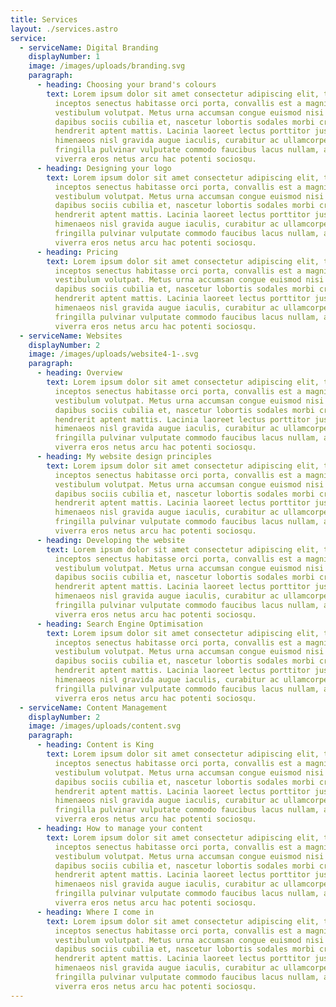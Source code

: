 ```yaml
---
title: Services
layout: ./services.astro
service:
  - serviceName: Digital Branding
    displayNumber: 1
    image: /images/uploads/branding.svg
    paragraph:
      - heading: Choosing your brand's colours
        text: Lorem ipsum dolor sit amet consectetur adipiscing elit, tempor eleifend
          inceptos senectus habitasse orci porta, convallis est a magnis
          vestibulum volutpat. Metus urna accumsan congue euismod nisi mus
          dapibus sociis cubilia et, nascetur lobortis sodales morbi cras
          hendrerit aptent mattis. Lacinia laoreet lectus porttitor justo rutrum
          himenaeos nisl gravida augue iaculis, curabitur ac ullamcorper
          fringilla pulvinar vulputate commodo faucibus lacus nullam, at sed
          viverra eros netus arcu hac potenti sociosqu.
      - heading: Designing your logo
        text: Lorem ipsum dolor sit amet consectetur adipiscing elit, tempor eleifend
          inceptos senectus habitasse orci porta, convallis est a magnis
          vestibulum volutpat. Metus urna accumsan congue euismod nisi mus
          dapibus sociis cubilia et, nascetur lobortis sodales morbi cras
          hendrerit aptent mattis. Lacinia laoreet lectus porttitor justo rutrum
          himenaeos nisl gravida augue iaculis, curabitur ac ullamcorper
          fringilla pulvinar vulputate commodo faucibus lacus nullam, at sed
          viverra eros netus arcu hac potenti sociosqu.
      - heading: Pricing
        text: Lorem ipsum dolor sit amet consectetur adipiscing elit, tempor eleifend
          inceptos senectus habitasse orci porta, convallis est a magnis
          vestibulum volutpat. Metus urna accumsan congue euismod nisi mus
          dapibus sociis cubilia et, nascetur lobortis sodales morbi cras
          hendrerit aptent mattis. Lacinia laoreet lectus porttitor justo rutrum
          himenaeos nisl gravida augue iaculis, curabitur ac ullamcorper
          fringilla pulvinar vulputate commodo faucibus lacus nullam, at sed
          viverra eros netus arcu hac potenti sociosqu.
  - serviceName: Websites
    displayNumber: 2
    image: /images/uploads/website4-1-.svg
    paragraph:
      - heading: Overview
        text: Lorem ipsum dolor sit amet consectetur adipiscing elit, tempor eleifend
          inceptos senectus habitasse orci porta, convallis est a magnis
          vestibulum volutpat. Metus urna accumsan congue euismod nisi mus
          dapibus sociis cubilia et, nascetur lobortis sodales morbi cras
          hendrerit aptent mattis. Lacinia laoreet lectus porttitor justo rutrum
          himenaeos nisl gravida augue iaculis, curabitur ac ullamcorper
          fringilla pulvinar vulputate commodo faucibus lacus nullam, at sed
          viverra eros netus arcu hac potenti sociosqu.
      - heading: My website design principles
        text: Lorem ipsum dolor sit amet consectetur adipiscing elit, tempor eleifend
          inceptos senectus habitasse orci porta, convallis est a magnis
          vestibulum volutpat. Metus urna accumsan congue euismod nisi mus
          dapibus sociis cubilia et, nascetur lobortis sodales morbi cras
          hendrerit aptent mattis. Lacinia laoreet lectus porttitor justo rutrum
          himenaeos nisl gravida augue iaculis, curabitur ac ullamcorper
          fringilla pulvinar vulputate commodo faucibus lacus nullam, at sed
          viverra eros netus arcu hac potenti sociosqu.
      - heading: Developing the website
        text: Lorem ipsum dolor sit amet consectetur adipiscing elit, tempor eleifend
          inceptos senectus habitasse orci porta, convallis est a magnis
          vestibulum volutpat. Metus urna accumsan congue euismod nisi mus
          dapibus sociis cubilia et, nascetur lobortis sodales morbi cras
          hendrerit aptent mattis. Lacinia laoreet lectus porttitor justo rutrum
          himenaeos nisl gravida augue iaculis, curabitur ac ullamcorper
          fringilla pulvinar vulputate commodo faucibus lacus nullam, at sed
          viverra eros netus arcu hac potenti sociosqu.
      - heading: Search Engine Optimisation
        text: Lorem ipsum dolor sit amet consectetur adipiscing elit, tempor eleifend
          inceptos senectus habitasse orci porta, convallis est a magnis
          vestibulum volutpat. Metus urna accumsan congue euismod nisi mus
          dapibus sociis cubilia et, nascetur lobortis sodales morbi cras
          hendrerit aptent mattis. Lacinia laoreet lectus porttitor justo rutrum
          himenaeos nisl gravida augue iaculis, curabitur ac ullamcorper
          fringilla pulvinar vulputate commodo faucibus lacus nullam, at sed
          viverra eros netus arcu hac potenti sociosqu.
  - serviceName: Content Management
    displayNumber: 2
    image: /images/uploads/content.svg
    paragraph:
      - heading: Content is King
        text: Lorem ipsum dolor sit amet consectetur adipiscing elit, tempor eleifend
          inceptos senectus habitasse orci porta, convallis est a magnis
          vestibulum volutpat. Metus urna accumsan congue euismod nisi mus
          dapibus sociis cubilia et, nascetur lobortis sodales morbi cras
          hendrerit aptent mattis. Lacinia laoreet lectus porttitor justo rutrum
          himenaeos nisl gravida augue iaculis, curabitur ac ullamcorper
          fringilla pulvinar vulputate commodo faucibus lacus nullam, at sed
          viverra eros netus arcu hac potenti sociosqu.
      - heading: How to manage your content
        text: Lorem ipsum dolor sit amet consectetur adipiscing elit, tempor eleifend
          inceptos senectus habitasse orci porta, convallis est a magnis
          vestibulum volutpat. Metus urna accumsan congue euismod nisi mus
          dapibus sociis cubilia et, nascetur lobortis sodales morbi cras
          hendrerit aptent mattis. Lacinia laoreet lectus porttitor justo rutrum
          himenaeos nisl gravida augue iaculis, curabitur ac ullamcorper
          fringilla pulvinar vulputate commodo faucibus lacus nullam, at sed
          viverra eros netus arcu hac potenti sociosqu.
      - heading: Where I come in
        text: Lorem ipsum dolor sit amet consectetur adipiscing elit, tempor eleifend
          inceptos senectus habitasse orci porta, convallis est a magnis
          vestibulum volutpat. Metus urna accumsan congue euismod nisi mus
          dapibus sociis cubilia et, nascetur lobortis sodales morbi cras
          hendrerit aptent mattis. Lacinia laoreet lectus porttitor justo rutrum
          himenaeos nisl gravida augue iaculis, curabitur ac ullamcorper
          fringilla pulvinar vulputate commodo faucibus lacus nullam, at sed
          viverra eros netus arcu hac potenti sociosqu.
---
```

